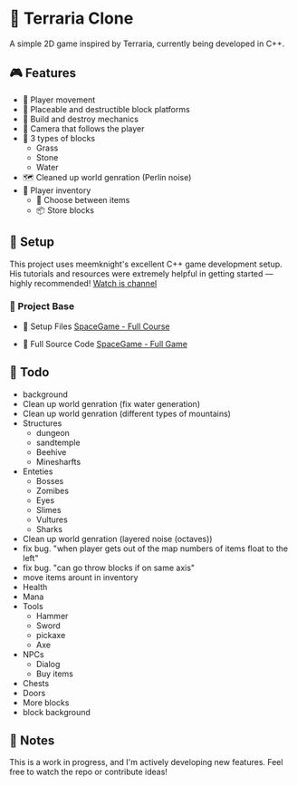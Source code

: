 # 🌲 Terraria Clone
A simple 2D game inspired by Terraria, currently being developed in C++.

## 🎮 Features
- 👤 Player movement
- 🧱 Placeable and destructible block platforms
- 🔨 Build and destroy mechanics
- 🎥 Camera that follows the player
- 🧱 3 types of blocks
	- Grass
	- Stone
	- Water
- 🗺️ Cleaned up world genration (Perlin noise)
- 🎒 Player inventory
	- 🔄 Choose between items
	- 📦 Store blocks 

## 🚀 Setup
This project uses meemknight's excellent C++ game development setup.
His tutorials and resources were extremely helpful in getting started — highly recommended!
[Watch is channel](https://www.youtube.com/@lowlevelgamedev9330)

### 📁 Project Base
- 🔧 Setup Files [SpaceGame - Full Course](https://github.com/meemknight/game-in-cpp-full-course/tree/6f51a211a626f1af1988946a25c162a612fa1f57)

- 🧠 Full Source Code [SpaceGame - Full Game](https://github.com/meemknight/game-in-cpp-full-course)

## 📝 Todo
- background
- Clean up world genration (fix water generation)
- Clean up world genration (different types of mountains)
- Structures
	- dungeon
	- sandtemple
	- Beehive
	- Minesharfts
- Enteties
	- Bosses
	- Zomibes
	- Eyes
	- Slimes
	- Vultures
	- Sharks
- Clean up world genration (layered noise (octaves))
- fix bug. "when player gets out of the map numbers of items float to the left"
- fix bug. "can go throw blocks if on same axis"
- move items arount in inventory
- Health
- Mana
- Tools
	- Hammer
	- Sword
	- pickaxe
	- Axe 
- NPCs
	- Dialog
	- Buy items
- Chests
- Doors
- More blocks
- block background

## 📌 Notes
This is a work in progress, and I'm actively developing new features.
Feel free to watch the repo or contribute ideas!

